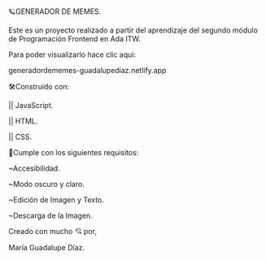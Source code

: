 🪐GENERADOR DE MEMES.

Este es un proyecto realizado a partir del aprendizaje del segundo módulo de Programación Frontend en Ada ITW.

Para poder visualizarlo hace clic aqui: 

generadordememes-guadalupediaz.netlify.app

🛠️Construido con:

|| JavaScript.

|| HTML.

|| CSS.

🚀Cumple con los siguientes requisitos:

~Accesibilidad.

~Modo oscuro y claro.

~Edición de Imagen y Texto.

~Descarga de la Imagen.

Creado con mucho 💘 por,

María Guadalupe Díaz.
